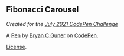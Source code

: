 ## Fibonacci Carousel

_Created for the [July 2021 CodePen Challenge](https://codepen.io/challenges/2021/July)_

A [Pen](https://codepen.io/bgoonz/pen/KKmxEKN) by [Bryan C Guner](https://codepen.io/bgoonz) on [CodePen](https://codepen.io).

[License](https://codepen.io/bgoonz/pen/KKmxEKN/license).
